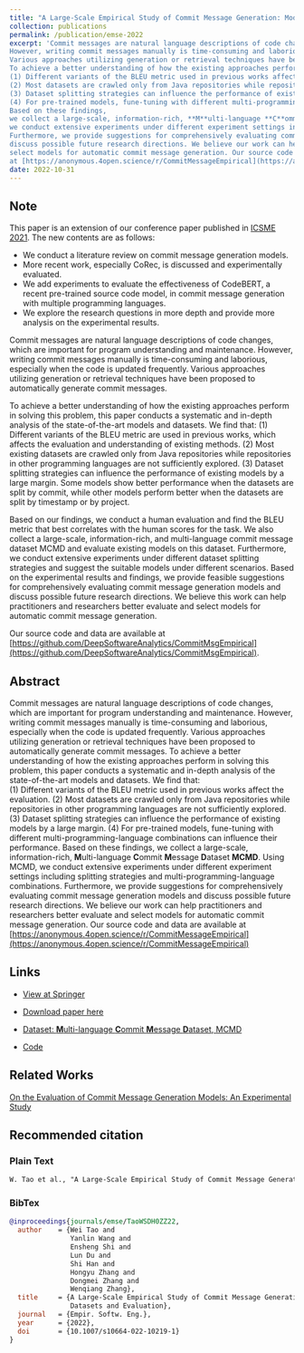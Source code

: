 ```yaml
---
title: "A Large-Scale Empirical Study of Commit Message Generation: Models, Datasets and Evaluation"
collection: publications
permalink: /publication/emse-2022
excerpt: 'Commit messages are natural language descriptions of code changes, which are important for program understanding and maintenance. 
However, writing commit messages manually is time-consuming and laborious, especially when the code is updated frequently. 
Various approaches utilizing generation or retrieval techniques have been proposed to automatically generate commit messages. 
To achieve a better understanding of how the existing approaches perform in solving this problem, this paper conducts a systematic and in-depth analysis of the state-of-the-art models and datasets. We find that:  
(1) Different variants of the BLEU metric used in previous works affect the evaluation.
(2) Most datasets are crawled only from Java repositories while repositories in other programming languages are not sufficiently explored. 
(3) Dataset splitting strategies can influence the performance of existing models by a large margin. 
(4) For pre-trained models, fune-tuning with different multi-programming-language combinations can influence their performance. 
Based on these findings,
we collect a large-scale, information-rich, **M**ulti-language **C**ommit **M**essage **D**ataset **MCMD**. Using MCMD,
we conduct extensive experiments under different experiment settings including splitting strategies and  multi-programming-language combinations. 
Furthermore, we provide suggestions for comprehensively evaluating commit message generation models and 
discuss possible future research directions. We believe our work can help practitioners and researchers better evaluate and 
select models for automatic commit message generation. Our source code and data are available 
at [https://anonymous.4open.science/r/CommitMessageEmpirical](https://anonymous.4open.science/r/CommitMessageEmpirical)'
date: 2022-10-31
---
```


## Note

This paper is an extension of our conference paper published in [ICSME 2021](../icsme-2021). The new contents are as follows:

- We conduct a literature review on commit message generation models.
- More recent work, especially CoRec, is discussed and experimentally evaluated.
- We add experiments to evaluate the effectiveness of CodeBERT, a recent pre-trained source code model, in commit message generation with multiple programming languages. 
- We explore the research questions in more depth and provide more analysis on the experimental results.

Commit messages are natural language descriptions of code changes, which are important for program understanding and maintenance. However, writing commit messages manually is time-consuming and laborious, especially when the code is updated frequently. Various approaches utilizing generation or retrieval techniques have been proposed to automatically generate commit messages. 

To achieve a better understanding of how the existing approaches perform in solving this problem, this paper conducts a systematic and in-depth analysis of the state-of-the-art models and datasets. 
We find that: 
(1) Different variants of the BLEU metric are used in previous works, which affects the evaluation and understanding of existing methods. 
(2) Most existing datasets are crawled only from Java repositories while repositories in other programming languages are not sufficiently explored. 
(3) Dataset splitting strategies can influence the performance of existing models by a large margin. Some models show better performance when the datasets are split by commit, while other models perform better when the datasets are split by timestamp or by project. 

Based on our findings, we conduct a human evaluation and find the BLEU metric that best correlates with the human scores for the task. We also collect a large-scale, information-rich, and multi-language commit message dataset MCMD and evaluate existing models on this dataset. Furthermore, we conduct extensive experiments under different dataset splitting strategies and suggest the suitable models under different scenarios. Based on the experimental results and findings, we provide feasible suggestions for comprehensively evaluating commit message generation models and discuss possible future research directions. We believe this work can help practitioners and researchers better evaluate and select models for automatic commit message generation. 

Our source code and data are available at [https://github.com/DeepSoftwareAnalytics/CommitMsgEmpirical](https://github.com/DeepSoftwareAnalytics/CommitMsgEmpirical).

## Abstract

Commit messages are natural language descriptions of code changes, which are important for program understanding and maintenance. 
However, writing commit messages manually is time-consuming and laborious, especially when the code is updated frequently. 
Various approaches utilizing generation or retrieval techniques have been proposed to automatically generate commit messages. 
To achieve a better understanding of how the existing approaches perform in solving this problem, this paper conducts a systematic and in-depth analysis of the state-of-the-art models and datasets. We find that:  
(1) Different variants of the BLEU metric used in previous works affect the evaluation.
(2) Most datasets are crawled only from Java repositories while repositories in other programming languages are not sufficiently explored. 
(3) Dataset splitting strategies can influence the performance of existing models by a large margin. 
(4) For pre-trained models, fune-tuning with different multi-programming-language combinations can influence their performance. 
Based on these findings,
we collect a large-scale, information-rich, **M**ulti-language **C**ommit **M**essage **D**ataset **MCMD**. Using MCMD,
we conduct extensive experiments under different experiment settings including splitting strategies and  multi-programming-language combinations. 
Furthermore, we provide suggestions for comprehensively evaluating commit message generation models and 
discuss possible future research directions. We believe our work can help practitioners and researchers better evaluate and 
select models for automatic commit message generation. Our source code and data are available 
at [https://anonymous.4open.science/r/CommitMessageEmpirical](https://anonymous.4open.science/r/CommitMessageEmpirical)

## Links

- [View at Springer](#to-appear)

- [Download paper here](#to-appear)

- [Dataset: **M**ulti-language **C**ommit **M**essage **D**ataset, MCMD](https://doi.org/10.5281/zenodo.5025758)

- [Code](https://github.com/DeepSoftwareAnalytics/CommitMsgEmpirical)

## Related Works

[On the Evaluation of Commit Message Generation Models: An Experimental Study](../icsme-2021)

## Recommended citation

### Plain Text

```markdown
W. Tao et al., "A Large-Scale Empirical Study of Commit Message Generation: Models, Datasets and Evaluation," Empirical Software Engineering (EMSE), 2022, doi: 10.1007/s10664-022-10219-1.
```

### BibTex

```bibtex
@inproceedings{journals/emse/TaoWSDH0ZZ22,
  author    = {Wei Tao and
               Yanlin Wang and
               Ensheng Shi and
               Lun Du and
               Shi Han and
               Hongyu Zhang and
               Dongmei Zhang and
               Wenqiang Zhang},
  title     = {A Large-Scale Empirical Study of Commit Message Generation: Models, 
               Datasets and Evaluation},
  journal   = {Empir. Softw. Eng.},
  year      = {2022},
  doi       = {10.1007/s10664-022-10219-1}
}
```
